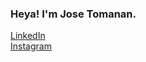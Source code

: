 ### Heya! I'm Jose Tomanan.

<a href="http://linkedin.com/in/jedtomanan/">LinkedIn</a>
<br>
<a href="https://www.instagram.com/jose.tmnn/">Instagram</a>